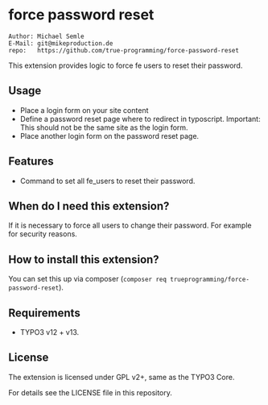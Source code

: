 # force password reset
    Author: Michael Semle
    E-Mail: git@mikeproduction.de
    repo:   https://github.com/true-programming/force-password-reset

This extension provides logic to force fe users to reset their password.

## Usage
* Place a login form on your site content
* Define a password reset page where to redirect in typoscript. Important: This should not be the same site as the login form.
* Place another login form on the password reset page.

## Features
* Command to set all fe_users to reset their password.

## When do I need this extension?
If it is necessary to force all users to change their password. For example for security reasons.

## How to install this extension?

You can set this up via composer (`composer req trueprogramming/force-password-reset`).

## Requirements

* TYPO3 v12 + v13.

## License

The extension is licensed under GPL v2+, same as the TYPO3 Core.

For details see the LICENSE file in this repository.
